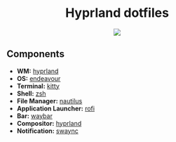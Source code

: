<div align="center">
    <h1>Hyprland dotfiles</h1>
</div>

<div align="center">

![](https://img.shields.io/github/repo-size/srcrapi/dotfiles?style=for-the-badge&logo=aiqfome&label=size&labelColor=323439&color=2960ec)

</div>

## Components

- **WM:** [hyprland](https://github.com/baskerville/bspwm)
- **OS:** [endeavour](https://archlinux.org)
- **Terminal:** [kitty](https://sw.kovidgoyal.net/kitty/)
- **Shell:** [zsh](https://wiki.archlinux.org/title/Zsh)
- **File Manager:** [nautilus](https://wiki.archlinux.org/title/PCManFM)
- **Application Launcher:** [rofi](https://github.com/davatorium/rofi)
- **Bar:** [waybar](https://github.com/polybar/polybar)
- **Compositor:** [hyprland](https://github.com/yshui/picom)
- **Notification:** [swaync](https://github.com/dunst-project/dunst)
